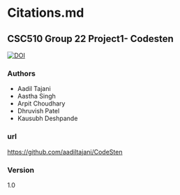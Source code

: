 # Citations.md

## CSC510 Group 22 Project1- Codesten

[![DOI](https://zenodo.org/badge/545685037.svg)](https://zenodo.org/badge/latestdoi/545685037)

### Authors

* Aadil Tajani
* Aastha Singh
* Arpit Choudhary
* Dhruvish Patel
* Kausubh Deshpande


### url

https://github.com/aadiltajani/CodeSten

### Version

1.0
